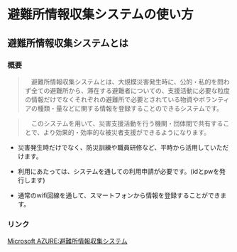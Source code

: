 ﻿### 

避難所情報収集システムの使い方
============

避難所情報収集システムとは
------------

### 概要

>　避難所情報収集システムとは、大規模災害発生時に、公的・私的を問わず全ての避難所から、滞在する避難者についての、支援活動に必要な粒度の情報だけでなくそれぞれの避難所で必要とされている物資やボランティアの種類・量などに関する情報を登録することのできるシステムです。

>　このシステムを用いて、災害支援活動を行う機関・団体間で共有することで、より効果的・効率的な被災者支援ができるようになります。
>
* 災害発生時だけでなく、防災訓練や職員研修など、平時から活用していただけます。
>
* 利用にあたっては、システムを通しての利用申請が必要です。(idとpwを発行します)
>
* 通常のwifi回線を通して、スマートフォンから情報を登録することができます。


### リンク

[Microsoft AZURE:避難所情報収集システム](http://cns.japanwest.cloudapp.azure.com/LoginASystem.php)
